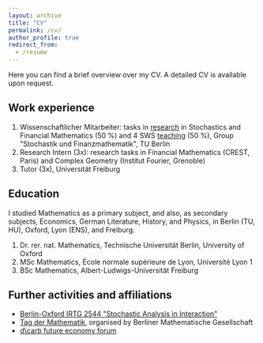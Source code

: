 ```yaml
---
layout: archive
title: "CV"
permalink: /cv/
author_profile: true
redirect_from:
  - /resume
---
```


Here you can find a brief overview over my CV. A detailed CV is available upon request.

## Work experience

1. Wissenschaftlicher Mitarbeiter: tasks in <a href="/research">research</a> in Stochastics and Financial Mathematics (50 %) and 4 SWS <a href="/teaching">teaching</a> (50 %), Group "Stochastik und Finanzmathematik", TU Berlin
2. Research Intern (3x): research tasks in Financial Mathematics (CREST, Paris) and Complex Geometry (Institut Fourier, Grenoble)
3. Tutor (3x), Universität Freiburg

## Education

I studied Mathematics as a primary subject, and also, as secondary subjects, Economics, German Literature, History, and Physics, in Berlin (TU, HU), Oxford, Lyon (ENS), and Freiburg.

1. Dr. rer. nat. Mathematics, Technische Universität Berlin, University of Oxford 
2. MSc Mathematics, École normale supérieure de Lyon, Université Lyon 1
3. BSc Mathematics, Albert-Ludwigs-Universität Freiburg

## Further activities and affiliations

* <a href="https://www3.math.tu-berlin.de/stoch/IRTG/">Berlin-Oxford IRTG 2544 "Stochastic Analysis in Interaction"</a>
* <a href="https://www3.math.tu-berlin.de/TDM/tdm-2024/">Tag der Mathematik</a>, organised by Berliner Mathematische Gesellschaft
* <a href="https://www.decarb.world/">d\carb future economy forum</a>